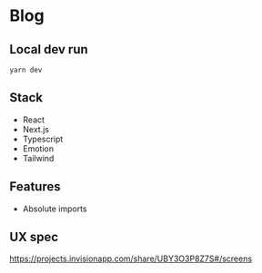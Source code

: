 # Blog

## Local dev run

`yarn dev`

## Stack

- React
- Next.js
- Typescript
- Emotion
- Tailwind

## Features

- Absolute imports

## UX spec

<https://projects.invisionapp.com/share/UBY3O3P8Z7S#/screens>
